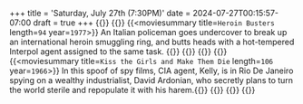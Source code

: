 +++
title = 'Saturday, July 27th (7:30PM)'
date = 2024-07-27T00:15:57-07:00
draft = true
+++
{{<movienight>}}
{{<movie>}}
{{<moviesummary title=`Heroin Busters` length=`94` year=`1977`>}}
An Italian policeman goes undercover to break up an international heroin smuggling ring, and butts heads with a hot-tempered Interpol agent assigned to the same task.
{{</moviesummary>}}
{{<movietrailer OcT67OpF6Gk>}}
{{</movie>}}
{{<movie>}}
{{<moviesummary title=`Kiss the Girls and Make Them Die` length=`106` year=`1966`>}}
In this spoof of spy films, CIA agent, Kelly, is in Rio De Janeiro spying on a wealthy industrialist, David Ardonian, who secretly plans to turn the world sterile and repopulate it with his harem.{{</moviesummary>}}
{{<movietrailer PBORt0Cc42o>}}
{{</movie>}}
{{</movienight>}}